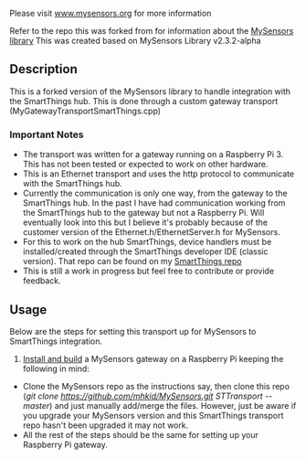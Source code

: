 Please visit www.mysensors.org for more information

Refer to the repo this was forked from for information about the [MySensors library](https://github.com/mysensors/MySensors)
This was created based on MySensors Library v2.3.2-alpha

## Description
This is a forked version of the MySensors library to handle integration with the SmartThings hub.  This is done through a
custom gateway transport (MyGatewayTransportSmartThings.cpp)

### Important Notes
* The transport was written for a gateway running on a Raspberry Pi 3.  This has not been tested or expected to work on other hardware.
* This is an Ethernet transport and uses the http protocol to communicate with the SmartThings hub.
* Currently the communication is only one way, from the gateway to the SmartThings hub.  In the past I have had communication working from the SmartThings hub to the gateway but not a Raspberry Pi.  Will eventually look into this but I believe it's probably because of the customer version of the Ethernet.h/EthernetServer.h for MySensors.
* For this to work on the hub SmartThings, device handlers must be installed/created through the SmartThings developer IDE (classic version).  That repo can be found on my [SmartThings repo](https://github.com/mhkid/IoT)
* This is still a work in progress but feel free to contribute or provide feedback.

## Usage
Below are the steps for setting this transport up for MySensors to SmartThings integration.  

1. [Install and build](https://www.mysensors.org/build/raspberry) a MySensors gateway on a Raspberry Pi keeping the following in mind:
  * Clone the MySensors repo as the instructions say, then clone this repo (*git clone https://github.com/mhkid/MySensors.git STTransport --master*) and just manually add/merge the files.  However, just be aware if you upgrade your MySensors version and this SmartThings transport repo hasn't been upgraded it may not work.
  * All the rest of the steps should be the same for setting up your Raspberry Pi gateway.

